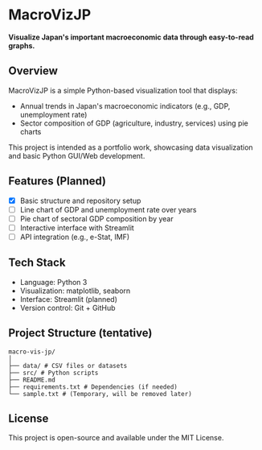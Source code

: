 # MacroVizJP

**Visualize Japan's important macroeconomic data through easy-to-read graphs.**

## Overview

MacroVizJP is a simple Python-based visualization tool that displays:
- Annual trends in Japan's macroeconomic indicators (e.g., GDP, unemployment rate)
- Sector composition of GDP (agriculture, industry, services) using pie charts

This project is intended as a portfolio work, showcasing data visualization and basic Python GUI/Web development.

## Features (Planned)

- [x] Basic structure and repository setup
- [ ] Line chart of GDP and unemployment rate over years
- [ ] Pie chart of sectoral GDP composition by year
- [ ] Interactive interface with Streamlit
- [ ] API integration (e.g., e-Stat, IMF)

## Tech Stack

- Language: Python 3
- Visualization: matplotlib, seaborn
- Interface: Streamlit (planned)
- Version control: Git + GitHub

## Project Structure (tentative)

```
macro-vis-jp/
│
├── data/ # CSV files or datasets
├── src/ # Python scripts
├── README.md
├── requirements.txt # Dependencies (if needed)
└── sample.txt # (Temporary, will be removed later)
```

## License

This project is open-source and available under the MIT License.
